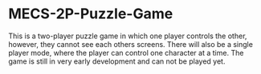 # MECS-2P-Puzzle-Game

This is a two-player puzzle game in which one player controls the other, however, they cannot see each others screens. There will also be a single player mode, where the player can control one character at a time. The game is still in very early development and can not be played yet.
